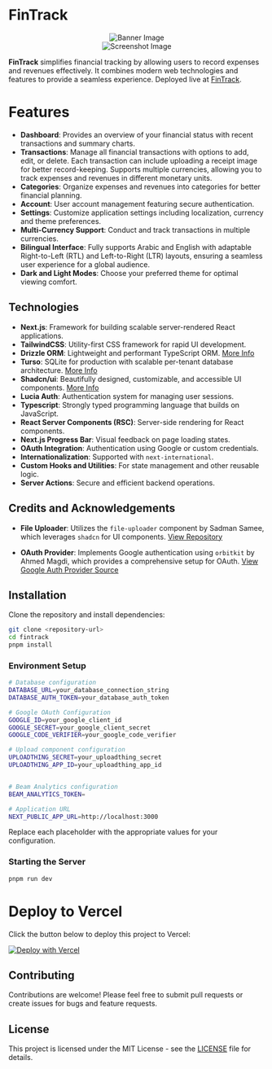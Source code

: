 # FinTrack

<div align="center">
  <img src="https://i.ibb.co/hKGZ5Z1/banner.png" alt="Banner Image">
</div>
<div align="center">
  <img src="https://i.ibb.co/3mtwFbF/793shots-so.jpg" alt="Screenshot Image">
</div>

**FinTrack** simplifies financial tracking by allowing users to record expenses and revenues effectively. It combines modern web technologies and features to provide a seamless experience. Deployed live at [FinTrack](https://fintrack.cash/).

# Features

- **Dashboard**: Provides an overview of your financial status with recent transactions and summary charts.
- **Transactions**: Manage all financial transactions with options to add, edit, or delete. Each transaction can include uploading a receipt image for better record-keeping. Supports multiple currencies, allowing you to track expenses and revenues in different monetary units.
- **Categories**: Organize expenses and revenues into categories for better financial planning.
- **Account**: User account management featuring secure authentication.
- **Settings**: Customize application settings including localization, currency and theme preferences.
- **Multi-Currency Support**: Conduct and track transactions in multiple currencies.
- **Bilingual Interface**: Fully supports Arabic and English with adaptable Right-to-Left (RTL) and Left-to-Right (LTR) layouts, ensuring a seamless user experience for a global audience.
- **Dark and Light Modes**: Choose your preferred theme for optimal viewing comfort.

## Technologies

- **Next.js**: Framework for building scalable server-rendered React applications.
- **TailwindCSS**: Utility-first CSS framework for rapid UI development.
- **Drizzle ORM**: Lightweight and performant TypeScript ORM. [More Info](https://orm.drizzle.team)
- **Turso**: SQLite for production with scalable per-tenant database architecture. [More Info](https://turso.tech)
- **Shadcn/ui**: Beautifully designed, customizable, and accessible UI components. [More Info](https://ui.shadcn.com)
- **Lucia Auth**: Authentication system for managing user sessions.
- **Typescript**: Strongly typed programming language that builds on JavaScript.
- **React Server Components (RSC)**: Server-side rendering for React components.
- **Next.js Progress Bar**: Visual feedback on page loading states.
- **OAuth Integration**: Authentication using Google or custom credentials.
- **Internationalization**: Supported with `next-international`.
- **Custom Hooks and Utilities**: For state management and other reusable logic.
- **Server Actions**: Secure and efficient backend operations.

## Credits and Acknowledgements

- **File Uploader**: Utilizes the `file-uploader` component by Sadman Samee, which leverages `shadcn` for UI components. [View Repository](https://github.com/sadmann7/file-uploader)

- **OAuth Provider**: Implements Google authentication using `orbitkit` by Ahmed Magdi, which provides a comprehensive setup for OAuth. [View Google Auth Provider Source](https://github.com/ixahmedxi/orbitkit/blob/main/packages/auth/src/providers/google.ts)

## Installation

Clone the repository and install dependencies:

```bash
git clone <repository-url>
cd fintrack
pnpm install
```

### Environment Setup

```bash
# Database configuration
DATABASE_URL=your_database_connection_string
DATABASE_AUTH_TOKEN=your_database_auth_token

# Google OAuth Configuration
GOOGLE_ID=your_google_client_id
GOOGLE_SECRET=your_google_client_secret
GOOGLE_CODE_VERIFIER=your_google_code_verifier

# Upload component configuration
UPLOADTHING_SECRET=your_uploadthing_secret
UPLOADTHING_APP_ID=your_uploadthing_app_id


# Beam Analytics configuration
BEAM_ANALYTICS_TOKEN=

# Application URL
NEXT_PUBLIC_APP_URL=http://localhost:3000
```

Replace each placeholder with the appropriate values for your configuration.

### Starting the Server

```bash
pnpm run dev
```

# Deploy to Vercel

Click the button below to deploy this project to Vercel:

[![Deploy with Vercel](https://vercel.com/button)](https://vercel.com/import/project?template=https://github.com/mo3ly/fintrack)

## Contributing

Contributions are welcome! Please feel free to submit pull requests or create issues for bugs and feature requests.

## License

This project is licensed under the MIT License - see the [LICENSE](LICENSE) file for details.

